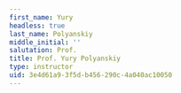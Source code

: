 ```yaml
---
first_name: Yury
headless: true
last_name: Polyanskiy
middle_initial: ''
salutation: Prof.
title: Prof. Yury Polyanskiy
type: instructor
uid: 3e4d61a9-3f5d-b456-290c-4a040ac10050
---
```

